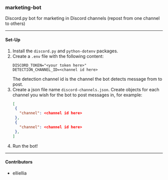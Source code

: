 ### marketing-bot

Discord.py bot for marketing in Discord channels (repost from one channel to others)

***

#### Set-Up

1. Install the `discord.py` and `python-dotenv` packages.
2. Create a `.env` file with the following content:
    ```
   DISCORD_TOKEN="<your token here>"
   DETECTION_CHANNEL_ID=<channel id here>
   ```
   The detection channel id is the channel the bot detects message from to post.
3. Create a json file name `discord-channels.json`. Create objects for each channel you wish for the bot to post messages in, for example:
    ```json
   [
     {
       "channel": <channel id here>
     },
     {
       "channel": <channel id here>
     },
   ]
   ```
4. Run the bot!

***

#### Contributors

* elliellia

